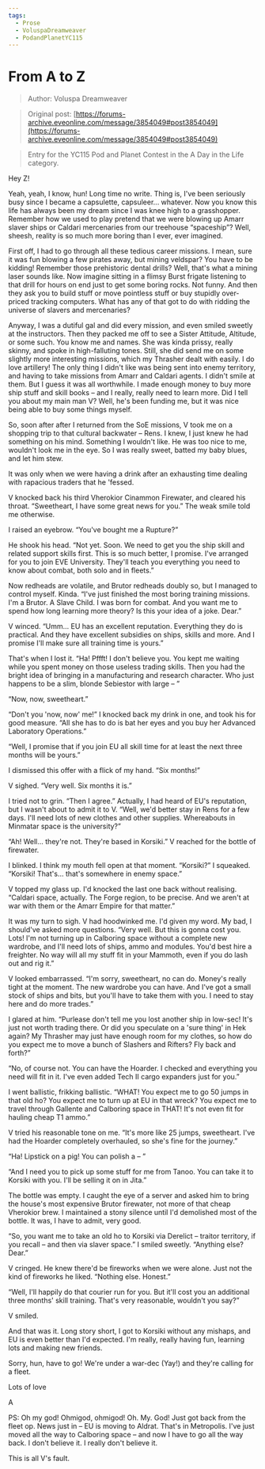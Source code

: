 ```yaml
---
tags:
  - Prose
  - VoluspaDreamweaver
  - PodandPlanetYC115
---
```


# From A to Z

> Author: Voluspa Dreamweaver

> Original post: [https://forums-archive.eveonline.com/message/3854049#post3854049](https://forums-archive.eveonline.com/message/3854049#post3854049)

> Entry for the YC115 Pod and Planet Contest in the A Day in the Life category.


Hey Z!

Yeah, yeah, I know, hun! Long time no write. Thing is, I've been seriously busy since I became a capsulette, capsuleer... whatever. Now you know this life has always been my dream since I was knee high to a grasshopper. Remember how we used to play pretend that we were blowing up Amarr slaver ships or Caldari mercenaries from our treehouse “spaceship”? Well, sheesh, reality is so much more boring than I ever, ever imagined.

First off, I had to go through all these tedious career missions. I mean, sure it was fun blowing a few pirates away, but mining veldspar? You have to be kidding! Remember those prehistoric dental drills? Well, that's what a mining laser sounds like. Now imagine sitting in a flimsy Burst frigate listening to that drill for hours on end just to get some boring rocks. Not funny. And then they ask you to build stuff or move pointless stuff or buy stupidly over-priced tracking computers. What has any of that got to do with ridding the universe of slavers and mercenaries?

Anyway, I was a dutiful gal and did every mission, and even smiled sweetly at the instructors. Then they packed me off to see a Sister Attitude, Altitude, or some such. You know me and names. She was kinda prissy, really skinny, and spoke in high-falluting tones. Still, she did send me on some slightly more interesting missions, which my Thrasher dealt with easily. I do love artillery! The only thing I didn't like was being sent into enemy territory, and having to take missions from Amarr and Caldari agents. I didn't smile at them. But I guess it was all worthwhile. I made enough money to buy more ship stuff and skill books – and I really, really need to learn more. Did I tell you about my main man V? Well, he's been funding me, but it was nice being able to buy some things myself.

So, soon after after I returned from the SoE missions, V took me on a shopping trip to that cultural backwater – Rens. I knew, I just knew he had something on his mind. Something I wouldn't like. He was too nice to me, wouldn't look me in the eye. So I was really sweet, batted my baby blues, and let him stew.

It was only when we were having a drink after an exhausting time dealing with rapacious traders that he 'fessed.

V knocked back his third Vherokior Cinammon Firewater, and cleared his throat. “Sweetheart, I have some great news for you.” The weak smile told me otherwise.

I raised an eyebrow. “You've bought me a Rupture?”

He shook his head. “Not yet. Soon. We need to get you the ship skill and related support skills first. This is so much better, I promise. I've arranged for you to join EVE University. They'll teach you everything you need to know about combat, both solo and in fleets.”

Now redheads are volatile, and Brutor redheads doubly so, but I managed to control myself. Kinda. “I've just finished the most boring training missions. I'm a Brutor. A Slave Child. I was born for combat. And you want me to spend how long learning more theory? Is this your idea of a joke. Dear.”

V winced. “Umm... EU has an excellent reputation. Everything they do is practical. And they have excellent subsidies on ships, skills and more. And I promise I'll make sure all training time is yours.”

That's when I lost it. “Ha! Pffft! I don't believe you. You kept me waiting while you spent money on those useless trading skills. Then you had the bright idea of bringing in a manufacturing and research character. Who just happens to be a slim, blonde Sebiestor with large – ”

“Now, now, sweetheart.”

“Don't you 'now, now' me!” I knocked back my drink in one, and took his for good measure. “All she has to do is bat her eyes and you buy her Advanced Laboratory Operations.”

“Well, I promise that if you join EU all skill time for at least the next three months will be yours.”

I dismissed this offer with a flick of my hand. “Six months!”

V sighed. “Very well. Six months it is.”

I tried not to grin. “Then I agree.” Actually, I had heard of EU's reputation, but I wasn't about to admit it to V. “Well, we'd better stay in Rens for a few days. I'll need lots of new clothes and other supplies. Whereabouts in Minmatar space is the university?”

“Ah! Well... they're not. They're based in Korsiki.” V reached for the bottle of firewater.

I blinked. I think my mouth fell open at that moment. “Korsiki?” I squeaked. “Korsiki! That's... that's somewhere in enemy space.”

V topped my glass up. I'd knocked the last one back without realising. “Caldari space, actually. The Forge region, to be precise. And we aren't at war with them or the Amarr Empire for that matter.”

It was my turn to sigh. V had hoodwinked me. I'd given my word. My bad, I should've asked more questions. “Very well. But this is gonna cost you. Lots! I'm not turning up in Calboring space without a complete new wardrobe, and I'll need lots of ships, ammo and modules. You'd best hire a freighter. No way will all my stuff fit in your Mammoth, even if you do lash out and rig it.”

V looked embarrassed. “I'm sorry, sweetheart, no can do. Money's really tight at the moment. The new wardrobe you can have. And I've got a small stock of ships and bits, but you'll have to take them with you. I need to stay here and do more trades.”

I glared at him. “Purlease don't tell me you lost another ship in low-sec! It's just not worth trading there. Or did you speculate on a 'sure thing' in Hek again? My Thrasher may just have enough room for my clothes, so how do you expect me to move a bunch of Slashers and Rifters? Fly back and forth?”

“No, of course not. You can have the Hoarder. I checked and everything you need will fit in it. I've even added Tech II cargo expanders just for you.”

I went ballistic, frikking ballistic. “WHAT! You expect me to go 50 jumps in that old ho? You expect me to turn up at EU in that wreck? You expect me to travel through Gallente and Calboring space in THAT! It's not even fit for hauling cheap T1 ammo.”

V tried his reasonable tone on me. “It's more like 25 jumps, sweetheart. I've had the Hoarder completely overhauled, so she's fine for the journey.”

“Ha! Lipstick on a pig! You can polish a – ”

“And I need you to pick up some stuff for me from Tanoo. You can take it to Korsiki with you. I'll be selling it on in Jita.”

The bottle was empty. I caught the eye of a server and asked him to bring the house's most expensive Brutor firewater, not more of that cheap Vherokior brew. I maintained a stony silence until I'd demolished most of the bottle. It was, I have to admit, very good.

“So, you want me to take an old ho to Korsiki via Derelict – traitor territory, if you recall – and then via slaver space.” I smiled sweetly. “Anything else? Dear.”

V cringed. He knew there'd be fireworks when we were alone. Just not the kind of fireworks he liked. “Nothing else. Honest.”

“Well, I'll happily do that courier run for you. But it'll cost you an additional three months' skill training. That's very reasonable, wouldn't you say?”

V smiled.

And that was it. Long story short, I got to Korsiki without any mishaps, and EU is even better than I'd expected. I'm really, really having fun, learning lots and making new friends.

Sorry, hun, have to go! We're under a war-dec (Yay!) and they're calling for a fleet.

Lots of love

A

PS: Oh my god! Ohmigod, ohmigod! Oh. My. God! Just got back from the fleet op. News just in – EU is moving to Aldrat. That's in Metropolis. I've just moved all the way to Calboring space – and now I have to go all the way back. I don't believe it. I really don't believe it.

This is all V's fault.
